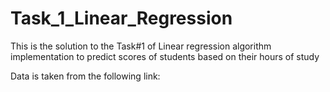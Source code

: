 # Task_1_Linear_Regression
This is the solution to the Task#1 of Linear regression algorithm implementation to predict scores of students based on their hours of study

Data is taken from the following link:
<a href="https://raw.githubusercontent.com/AdiPersonalWorks/Random/master/student_scores%20-%20student_scores.csv"></a>


